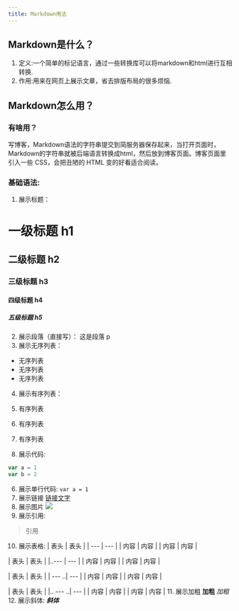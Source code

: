 ```yaml
---
title: Markdown用法
---
```

## Markdown是什么？
1. 定义:一个简单的标记语言，通过一些转换库可以将markdown和html进行互相转换.
2. 作用:用来在网页上展示文章，省去排版布局的很多烦恼.
## Markdown怎么用？
### 有啥用？
写博客，Markdown语法的字符串提交到简服务器保存起来，当打开页面时，Markdown的字符串就被后端语言转换成html，然后放到博客页面。博客页面里引入一些 CSS，会把丑陋的 HTML 变的好看适合阅读。
### 基础语法:
1. 展示标题：
# 一级标题 h1
## 二级标题 h2
### 三级标题 h3
#### 四级标题 h4
##### 五级标题 h5
2. 展示段落（直接写）：
这是段落 p
3. 展示无序列表：
  - 无序列表
  - 无序列表
  - 无序列表
  
4. 展示有序列表：
  1. 有序列表
  2. 有序列表
  3. 有序列表
   
5. 展示代码:
  ```javascript
  var a = 1
  var b = 2
  ```
6. 展示单行代码:
  `var a = 1`
7. 展示链接
  [链接文字](http://www.baidu.com)
8. 展示图片
  ![](https://pics2.baidu.com/feed/b90e7bec54e736d1c44396b880fb03cad4626965.jpeg?token=17ed02222e44ea0f1881699b22bae308)
9. 展示引用:
  >  引用
10. 展示表格:
  | 表头 | 表头 | 
  | --- | --- | 
  | 内容 | 内容 | 
  | 内容 | 内容 | 
   
  | 表头 | 表头 | 
  |..--- | --- |
  | 内容 | 内容 | 
  | 内容 | 内容 | 

  | 表头 | 表头 | 
  | --- ..| --- |
  | 内容 | 内容 | 
  | 内容 | 内容 | 

  | 表头 | 表头 | 
  |.. --- ..| --- |
  | 内容 | 内容 | 
  | 内容 | 内容 | 
11. 展示加粗
  **加粗**
  *加粗*
12. 展示斜体:
  ***斜体***
